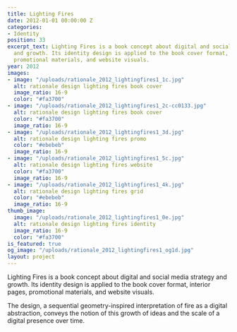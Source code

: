 ```yaml
---
title: Lighting Fires
date: 2012-01-01 00:00:00 Z
categories:
- Identity
position: 33
excerpt_text: Lighting Fires is a book concept about digital and social media strategy
  and growth. Its identity design is applied to the book cover format, interior pages,
  promotional materials, and website visuals.
year: 2012
images:
- image: "/uploads/rationale_2012_lightingfires1_1c.jpg"
  alt: rationale design lighting fires book cover
  image_ratio: 16-9
  color: "#fa3700"
- image: "/uploads/rationale_2012_lightingfires1_2c-cc0133.jpg"
  alt: rationale design lighting fires book cover
  color: "#fa3700"
  image_ratio: 16-9
- image: "/uploads/rationale_2012_lightingfires1_3d.jpg"
  alt: rationale design lighting fires promo
  color: "#ebebeb"
  image_ratio: 16-9
- image: "/uploads/rationale_2012_lightingfires1_5c.jpg"
  alt: rationale design lighting fires website
  color: "#fa3700"
  image_ratio: 16-9
- image: "/uploads/rationale_2012_lightingfires1_4k.jpg"
  alt: rationale design lighting fires grid
  color: "#ebebeb"
  image_ratio: 16-9
thumb_image:
  image: "/uploads/rationale_2012_lightingfires1_0e.jpg"
  alt: rationale design lighting fires identity
  image_ratio: 16-9
  color: "#fa3700"
is_featured: true
og_image: "/uploads/rationale_2012_lightingfires1_og1d.jpg"
layout: project
---
```


Lighting Fires is a book concept about digital and social media strategy and growth. Its identity design is applied to the book cover format, interior pages, promotional materials, and website visuals.

The design, a sequential geometry-inspired interpretation of fire as a digital abstraction, conveys the notion of this growth of ideas and the scale of a digital presence over time.